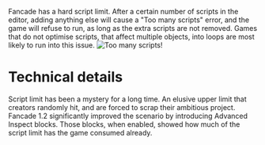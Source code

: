 Fancade has a hard script limit. After a certain number of scripts in the editor, adding anything else will cause a "Too many scripts" error, and the game will refuse to run, as long as the extra scripts are not removed. Games that do not optimise scripts, that affect multiple objects, into loops are most likely to run into this issue.
![Too many scripts!](https://cdn.discordapp.com/attachments/852037487987392529/852037576935211018/Too_many_scripts.png)

# Technical details
Script limit has been a mystery for a long time. An elusive upper limit that creators randomly hit, and are forced to scrap their ambitious project. Fancade 1.2 significantly improved the scenario by introducing Advanced Inspect blocks. Those blocks, when enabled, showed how much of the script limit has the game consumed already.